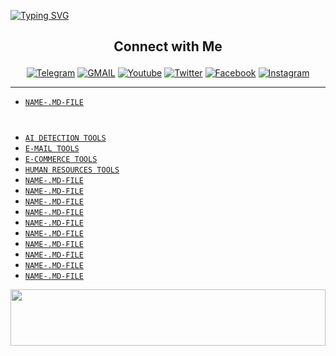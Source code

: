 <a href="https://git.io/typing-svg"><img src="https://readme-typing-svg.demolab.com?font=Black+Ops+One&size=50&pause=1000&color=F70707&center=true&width=910&height=100&lines=ARTIFICIAL-INTELLIGENCE--" alt="Typing SVG" /></a>
  </p>

##  <b> <p align="center"> Connect with Me  </b></p>
<p align="center">
<a href="https://t.me/cyberluckysant"><img title="Telegram" src="https://img.shields.io/badge/Telegram-%23000000.svg?&style=for-the-badge&logo=telegram&logoColor=61DAFB"></a>
<a href="https://mail.google.com/mail/?view=cm&fs=1&to=santlucky2@gmail.com"><img title="GMAIL" src="https://img.shields.io/badge/Gmail-D14836?style=for-the-badge&logo=gmail&logoColor=white"></a>
<a href="https://youtube.com/mr_lucky_sant"><img title="Youtube" src="https://img.shields.io/badge/youtube-%230077B5.svg?&style=for-the-badge&logo=youtube&logoColor=white"></a>
<a href="https://twitter.com/lucky_sant5"><img title="Twitter" src="https://img.shields.io/badge/Twitter-12100E?style=for-the-badge&logo=twitter&logoColor=white"></a>
<a href="https://www.facebook.com/yash.santys?mibextid=ZbWKwL"><img title="Facebook" src="https://img.shields.io/badge/facebook-%231877F2.svg?&style=for-the-badge&logo=facebook&logoColor=white"></a>
<a href="https://instagram.com/mr_yash_sant"><img title="Instagram" src="https://img.shields.io/badge/instagram-%23E4405F.svg?&style=for-the-badge&logo=instagram&logoColor=white"></a>
</p>

---


* [`NAME-.MD-FILE`](--)

# 

* [`AI DETECTION TOOLS`](https://github.com/cyb3r-luckysant/COLLECTIONS---/blob/main/ARTIFICIAL-INTELLIGENCE--/AI%20DETECTION%20TOOLS.md)
* [`E-MAIL TOOLS`](https://github.com/cyb3r-luckysant/COLLECTIONS---/blob/main/ARTIFICIAL-INTELLIGENCE--/E-MAIL%20TOOLS.md)
* [`E-COMMERCE TOOLS`](https://github.com/cyb3r-luckysant/COLLECTIONS---/blob/main/ARTIFICIAL-INTELLIGENCE--/E-COMMERCE%20TOOLS.md)
* [`HUMAN RESOURCES TOOLS`](https://github.com/cyb3r-luckysant/COLLECTIONS---/blob/main/ARTIFICIAL-INTELLIGENCE--/HUMAN%20RESOURCES%20TOOLS.md)
* [`NAME-.MD-FILE`](--)
* [`NAME-.MD-FILE`](--)
* [`NAME-.MD-FILE`](--)
* [`NAME-.MD-FILE`](--)
* [`NAME-.MD-FILE`](--)
* [`NAME-.MD-FILE`](--)
* [`NAME-.MD-FILE`](--)
* [`NAME-.MD-FILE`](--)
* [`NAME-.MD-FILE`](--)
* [`NAME-.MD-FILE`](--)
















<img src="https://i.imgur.com/dBaSKWF.gif" height="90" width="100%">

